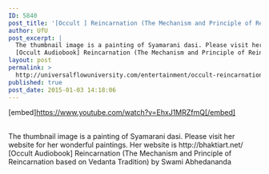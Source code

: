 ```yaml
---
ID: 5840
post_title: '[Occult ] Reincarnation (The Mechanism and Principle of Reincarnation)'
author: UfU
post_excerpt: |
  The thumbnail image is a painting of Syamarani dasi. Please visit her website for her wonderful paintings. Her website is   http://bhaktiart.net/
  [Occult Audiobook] Reincarnation (The Mechanism and Principle of Reincarnation based on Vedanta Tradition) by Swami Abhedananda
layout: post
permalink: >
  http://universalflowuniversity.com/entertainment/occult-reincarnation-the-mechanism-and-principle-of-reincarnation/
published: true
post_date: 2015-01-03 14:18:06
---
```

[embed]https://www.youtube.com/watch?v=EhxJ1MRZfmQ[/embed]</br></br>
<p>The thumbnail image is a painting of Syamarani dasi. Please visit her website for her wonderful paintings. Her website is   http://bhaktiart.net/
[Occult Audiobook] Reincarnation (The Mechanism and Principle of Reincarnation based on Vedanta Tradition) by Swami Abhedananda</p>